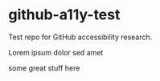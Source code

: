 # github-a11y-test

Test repo for GitHub accessibility research.

Lorem ipsum dolor sed amet

some great stuff here
